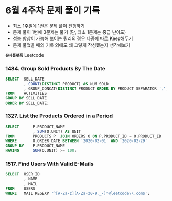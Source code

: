 # 6월 4주차 문제 풀이 기록

- 최소 1주일에 1번은 문제 풀이 진행하기
- 문제 풀이 1번에 3문제는 풀기 (단, 최소 1문제는 중급 난이도)
- 성능 향상이 가능해 보이는 쿼리의 경우 나중에 따로 Keep해두기
- 문제 풀었을 때의 기록 외에도 왜 그렇게 작성했는지 생각해보기

**`문제플랫폼`** Leetcode

### 1484. Group Sold Products By The Date

```sql
SELECT  SELL_DATE
        , COUNT(DISTINCT PRODUCT) AS NUM_SOLD
        , GROUP_CONCAT(DISTINCT PRODUCT ORDER BY PRODUCT SEPARATOR ',') AS PRODUCTS
FROM    ACTIVITIES
GROUP BY SELL_DATE
ORDER BY SELL_DATE;
```

### 1327. List the Products Ordered in a Period

```sql
SELECT      P.PRODUCT_NAME
            , SUM(O.UNIT) AS UNIT
FROM        PRODUCTS P  JOIN ORDERS O ON P.PRODUCT_ID = O.PRODUCT_ID
WHERE       O.ORDER_DATE BETWEEN '2020-02-01' AND '2020-02-29'
GROUP BY    P.PRODUCT_NAME
HAVING      SUM(O.UNIT) >= 100;
```

### 1517. Find Users With Valid E-Mails

```sql
SELECT  USER_ID
        , NAME
        , MAIL
FROM    USERS
WHERE   MAIL REGEXP '^[A-Za-z][A-Za-z0-9._-]*@leetcode\\.com$';
```